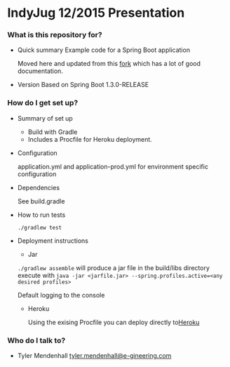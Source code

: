 # IndyJug 12/2015 Presentation #

### What is this repository for? ###

* Quick summary
  Example code for a Spring Boot application

  Moved here and updated from this [fork](https://github.com/tmendenhall/gs-actuator-service)
  which has a lot of good documentation.

* Version
Based on Spring Boot 1.3.0-RELEASE

### How do I get set up? ###

* Summary of set up
    * Build with Gradle
    * Includes a Procfile for Heroku deployment.

* Configuration

    application.yml and application-prod.yml for environment specific configuration
* Dependencies

  See build.gradle
* How to run tests

    ```./gradlew test```
* Deployment instructions

    * Jar

    ```./gradlew assemble``` will produce a jar file in the build/libs directory
    execute with
    ```java -jar <jarfile.jar> --spring.profiles.active=<any desired profiles>```

    Default logging to the console

    * Heroku

       Using the exising Procfile you can deploy directly to[Heroku](https://devcenter.heroku.com/articles/deploying-spring-boot-apps-to-heroku)


### Who do I talk to? ###

* Tyler Mendenhall tyler.mendenhall@e-gineering.com